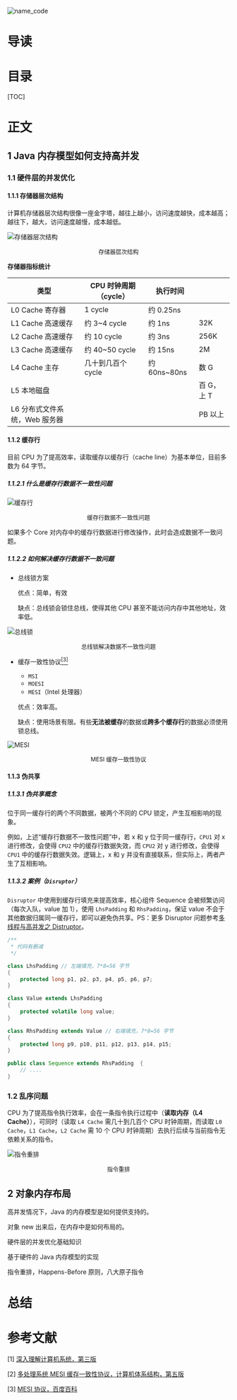 ![name_code](https://gitee.com/struggle3014/picBed/raw/master/name_code.png)

# 导读



# 目录

[TOC]

# 正文

## 1 Java 内存模型如何支持高并发

### 1.1 硬件层的并发优化

#### 1.1.1 存储器层次结构

计算机存储器层次结构很像一座金字塔，越往上越小，访问速度越快，成本越高；越往下，越大，访问速度越慢，成本越低。

![存储器层次结构](https://gitee.com/struggle3014/picBed/raw/master/存储器层次结构.png)

<div align="center"><font size="2">存储器层次结构</font></div>

**存储器指标统计**

| 类型                          | CPU 时钟周期（cycle） | 执行时间     |            |
| ----------------------------- | --------------------- | ------------ | ---------- |
| L0 Cache 寄存器               | 1 cycle               | 约 0.25ns    |            |
| L1 Cache 高速缓存             | 约 3~4 cycle          | 约 1ns       | 32K        |
| L2 Cache 高速缓存             | 约 10 cycle           | 约 3ns       | 256K       |
| L3 Cache 高速缓存             | 约 40~50 cycle        | 约 15ns      | 2M         |
| L4 Cache 主存                 | 几十到几百个 cycle    | 约 60ns~80ns | 数 G       |
| L5 本地磁盘                   |                       |              | 百 G，上 T |
| L6 分布式文件系统，Web 服务器 |                       |              | PB 以上    |



#### 1.1.2 缓存行

目前 CPU 为了提高效率，读取缓存以缓存行（cache line）为基本单位，目前多数为 64 字节。

##### 1.1.2.1 什么是缓存行数据不一致性问题



![缓存行](https://gitee.com/struggle3014/picBed/raw/master/高速缓存层次结构.png)

<div align="center"><font size="2">缓存行数据不一致性问题</font></div>

如果多个 Core 对内存中的缓存行数据进行修改操作，此时会造成数据不一致问题。



##### 1.1.2.2 如何解决缓存行数据不一致问题

* 总线锁方案

  优点：简单，有效

  缺点：总线锁会锁住总线，使得其他 CPU 甚至不能访问内存中其他地址，效率低。

![总线锁](https://gitee.com/struggle3014/picBed/raw/master/总线锁.png)

<div align="center"><font size="2">总线锁解决数据不一致性问题</font></div>



* 缓存一致性协议[<sup>[3]</sup>]()

  * `MSI`
  * `MOESI`
  * `MESI`（Intel 处理器）

  优点：效率高。

  缺点：使用场景有限。有些**无法被缓存**的数据或**跨多个缓存行**的数据必须使用锁总线。

![MESI](https://gitee.com/struggle3014/picBed/raw/master/MESI.png)

<div align="center"><font size="2">MESI 缓存一致性协议</font></div>



#### 1.1.3 伪共享

##### 1.1.3.1 伪共享概念

位于同一缓存行的两个不同数据，被两个不同的 CPU 锁定，产生互相影响的现象。

例如，上述“缓存行数据不一致性问题”中，若 x 和 y 位于同一缓存行，`CPU1` 对 x 进行修改，会使得 `CPU2` 中的缓存行数据失效，而 `CPU2` 对 y 进行修改，会使得 `CPU1` 中的缓存行数据失效。逻辑上，x 和 y 并没有直接联系，但实际上，两者产生了互相影响。



##### 1.1.3.2 案例（`Disruptor`）

`Disruptor` 中使用到缓存行填充来提高效率，核心组件 Sequence 会被频繁访问（每次入队，value 加 1），使用 `LhsPadding` 和 `RhsPadding`，保证 value 不会于其他数据归属同一缓存行，即可以避免伪共享。PS：更多 Disruptor 问题参考[多线程与高并发之 Distruptor](../多线程与高并发/Disruptor)。

```java
/**
 * 代码有删减
 */

class LhsPadding // 左端填充，7*8=56 字节
{
    protected long p1, p2, p3, p4, p5, p6, p7;
}

class Value extends LhsPadding
{
    protected volatile long value;
}

class RhsPadding extends Value // 右端填充，7*8=56 字节
{
    protected long p9, p10, p11, p12, p13, p14, p15;
}

public class Sequence extends RhsPadding  {
 	// ....
}
```



### 1.2 乱序问题

CPU 为了提高指令执行效率，会在一条指令执行过程中（**读取内存（L4 Cache）**），可同时（读取 `L4 Cache` 需几十到几百个 CPU 时钟周期，而读取 `L0 Cache`，`L1 Cache`，`L2 Cache` 需 10 个 CPU 时钟周期）去执行后续与当前指令无依赖关系的指令。

![指令重排](https://gitee.com/struggle3014/picBed/raw/master/指令重排.png)

<div align="center"><font size="2">指令重排</font></div>

## 2 对象内存布局





高并发情况下，Java 的内存模型是如何提供支持的。

对象 new 出来后，在内存中是如何布局的。



硬件层的并发优化基础知识



基于硬件的 Java 内存模型的实现

指令重排，Happens-Before 原则，八大原子指令



# 总结



# 参考文献

[1] [深入理解计算机系统，第三版](https://www.jb51.net/books/541118.html)

[2] [多处理系统 MESI 缓存一致性协议，计算机体系结构，第五版]()

[3] [MESI 协议，百度百科](https://baike.baidu.com/item/MESI协议)